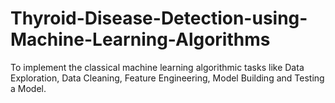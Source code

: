 # Thyroid-Disease-Detection-using-Machine-Learning-Algorithms
To implement the classical machine learning algorithmic tasks like Data Exploration, Data Cleaning, Feature Engineering, Model Building and Testing a Model. 
